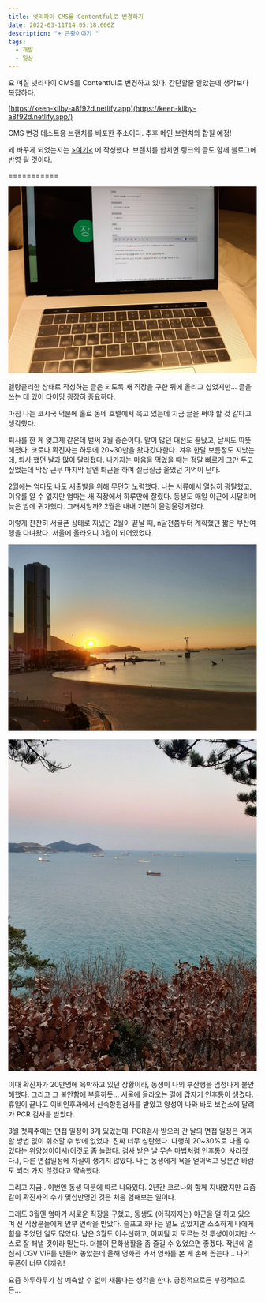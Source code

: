 ```yaml
---
title: 넷리파이 CMS를 Contentful로 변경하기
date: 2022-03-11T14:05:18.606Z
description: "+ 근황이야기 "
tags:
  - 개발
  - 일상
---
```

요 며칠 넷리파이 CMS를 Contentful로 변경하고 있다. 간단할줄 알았는데 생각보다 복잡하다. 

[https://keen-kilby-a8f92d.netlify.app](https://keen-kilby-a8f92d.netlify.app/)

CMS 변경 테스트용 브랜치를 배포한 주소이다. 추후 메인 브랜치와 합칠 예정!

왜 바꾸게 되었는지는 [\>여기<](https://keen-kilby-a8f92d.netlify.app/post21) 에 작성했다. 브랜치를 합치면 링크의 글도 함께 블로그에 반영 될 것이다.

\===========



![Photo - 2022.03.11](kakaotalk_photo_2022-03-11-23-39-05.jpeg "Photo - 2022.03.11")



멜랑콜리한 상태로 작성하는 글은 되도록 새 직장을 구한 뒤에 올리고 싶었지만... 글을 쓰는 데 있어 타이밍 굉장히 중요하다. 

마침 나는 코시국 덕분에 홀로 동네 호텔에서 묵고 있는데 지금 글을 써야 할 것 같다고 생각했다.

퇴사를 한 게 엊그제 같은데 벌써 3월 중순이다. 말이 많던 대선도 끝났고, 날씨도 따뜻해졌다. 코로나 확진자는 하루에 20~30만을 왔다갔다한다. 겨우 한달 보름정도 지났는데, 퇴사 했던 날과 많이 달라졌다. 나가자는 마음을 먹었을 때는 정말 빠르게 그만 두고 싶었는데 막상 근무 마지막 날엔 퇴근을 하며 질금질금 울었던 기억이 난다. 

2월에는 엄마도 나도 새출발을 위해 무던히 노력했다. 나는 서류에서 열심히 광탈했고, 이유를 알 수 없지만 엄마는 새 직장에서 하루만에 잘렸다. 동생도 매일 야근에 시달리며 늦은 밤에 귀가했다. 그래서일까? 2월은 내내 기분이 울렁울렁거렸다. 

이렇게 잔잔히 서글픈 상태로 지냈던 2월이 끝날 때, n달전쯤부터 계획했던 짧은 부산여행을 다녀왔다. 서울에 올라오니 3월이 되어있었다. 

![photo - 2022.2.28](kakaotalk_photo_2022-03-11-23-50-02.jpeg "photo - 2022.2.28")

![photo - 2022.2.28](kakaotalk_photo_2022-03-11-23-49-57.jpeg "photo - 2022.2.28")

이때 확진자가 20만명에 육박하고 있던 상황이라, 동생이 나의 부산행을 엄청나게 불안해했다. 그리고 그 불안함에 부흥하듯... 서울에 올라오는 길에 갑자기 인후통이 생겼다. 휴일이 끝나고 이비인후과에서 신속항원검사를 받았고 양성이 나와 바로 보건소에 달려가 PCR 검사를 받았다. 

3월 첫째주에는 면접 일정이 3개 있었는데, PCR검사 받으러 간 날의 면접 일정은 어찌 할 방법 없이 취소할 수 밖에 없었다. 진짜 너무 심란했다. 다행히 20~30%로 나올 수 있다는 위양성이어서(이것도 좀 놀랍다. 검사 받은 날 무슨 마법처럼 인후통이 사라졌다.), 다른 면접일정에 차질이 생기지 않았다. 나는 동생에게 욕을 얻어먹고 당분간 바람도 쐬러 가지 않겠다고 약속했다. 

그리고 지금.. 이번엔 동생 덕분에 따로 나와있다. 2년간 코로나와 함께 지내왔지만 요즘같이 확진자의 수가 몇십만명인 것은 처음 험해보는 일이다. 

그래도 3월엔 엄마가 새로운 직장을 구했고, 동생도 (아직까지는) 야근을 덜 하고 있으며 전 직장분들에게 안부 연락을 받았다. 슬프고 화나는 일도 많았지만 소소하게 나에게 힘을 주었던 일도 많았다. 남은 3월도 어수선하고, 어찌될 지 모르는 것 투성이이지만 스스로 잘 해낼 것이라 믿는다. 더불어 문화생활을 좀 즐길 수 있었으면 좋겠다. 작년에 열심히 CGV VIP를 만들어 놓았는데 올해 영화관 가서 영화를 본 게 손에 꼽는다... 나의 쿠폰이 너무 아까워! 

요즘 하루하루가 참 예측할 수 없이 새롭다는 생각을 한다. 긍정적으로든 부정적으로든...